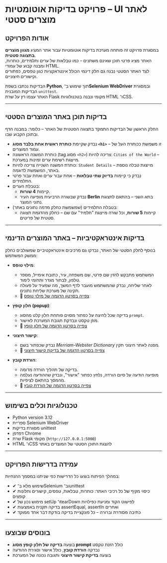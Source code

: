# פרויקט בדיקות אוטומטיות – UI לאתר מוצרים סטטי

## אודות הפרויקט  
במסגרת פרויקט זה פותחה מערכת בדיקות אוטומטיות עבור אתר המציג **מגוון מוצרים בתצוגה סטטית**.  
האתר מציג פרטי תוכן שאינם משתנים – כמו טבלאות של ערים ותלמידים, כותרות, ומבנה קבוע של עמודי HTML.  
לצד האתר הסטטי נבנה גם חלק דינמי הכולל אינטראקציות כגון טפסים, כפתורים וקישורים חיצוניים.

הבדיקות נכתבו בשפת **Python**, תוך שימוש ב־**Selenium WebDriver** ובמסגרת הבדיקות המובנית `unittest`.  
האתר עצמו רץ על שרת Flask מקומי ונבנה בטכנולוגיות HTML ו־CSS.

---

## בדיקות תוכן באתר המוצרים הסטטי

החלק הראשון של הבדיקות התמקד בתצוגה הסטטית של האתר – כלומר: במבנה הדף ובתוכן הקבוע שבו.

- נבדק שקיימת **כותרת ראשית אחת בלבד מסוג `<h1>`** – זו משמשת ככותרת העל של עמוד המוצרים.
- כותרת המשנה הראשונה (tag מסוג `<h2>`) צריכה להיות: `Cities of the World` – מייצגת רשימת ערים זמינות במערכת.
- כותרת המשנה השנייה צריכה להיות: `Student Details` – מייצגת טבלה נוספת באתר, המשמשת לדוגמה.
- נבדק כי קיימות **בדיוק שתי טבלאות** – אחת עבור ערים ואחת עבור פרטי התלמידים.
- בטבלת הערים:
  - קיימות **4 שורות**.
  - נבדק שבשורה הרביעית מופיעה העיר **Berlin** בתא השני – בהתאם לתצוגת נתוני המוצר.
- בטבלת התלמידים (שמשמשת כחלק מדמה נתונים באתר):
  - קיימות **5 שורות**, וכל שורה מייצגת "תלמיד" עם שם – כחלק מהדגמת תצוגה סטטית של פריטים.

---

## בדיקות אינטראקטיביות – באתר המוצרים הדינמי

בנוסף לחלק הסטטי של האתר, נבדקו גם מרכיבים אינטראקטיביים שמשולבים כחלק ממשק המשתמש:

- **מילוי טופס**:
  - המשתמש מתבקש להזין שם פרטי, שם משפחה, עיר, כתובת אימייל, מספר טלפון, לבחור מגדר ותחומי לימוד.
  - לאחר שליחה, נבדק שהמשתמש מועבר לדף המשך, מה שמעיד על פעולה תקינה של מערכת שליחת נתונים.  
  - 🎥 [צפייה בסרטון הדגמה של מילוי טופס](https://raw.githubusercontent.com/uribb1234/qa_project/main/QA%20final%20project/tests/images/vid/testform.mp4)

- **חלון קופץ (popup)**:
  - בדיקה שכל לחיצה על כפתור מסוים פותחת חלון קלט מהסוג `prompt`.
  - מוזן טקסט ונבדקת תגובת המערכת לאישור.  
  - 🎥 [צפייה בסרטון הדגמה של חלון קופץ](https://raw.githubusercontent.com/uribb1234/qa_project/main/QA%20final%20project/tests/images/vid/testpopup.mp4)

- **קישור חיצוני**:
  - נבדק שכפתור בשם *Merriam-Webster Dictionary* מפנה לאתר חיצוני תקין.  
  - 🎥 [צפייה בסרטון הדגמה של בדיקת קישור חיצוני](https://raw.githubusercontent.com/uribb1234/qa_project/main/QA%20final%20project/tests/images/vid/webster.mp4)

- **הורדת קובץ**:
  - בדיקה של תהליך הורדה מדומה.
  - מופיעה הודעה על סיום הורדה, נלחץ כפתור "אישור", ונבדק שההודעה נעלמה מהמסך בהתאם לציפיות.  
  - 🎥 [צפייה בסרטון הדגמה של הורדת קובץ](https://raw.githubusercontent.com/uribb1234/qa_project/main/QA%20final%20project/tests/images/vid/downloadform.mp4)

---

## טכנולוגיות וכלים בשימוש

- Python version 3.12  
- ספריית Selenium WebDriver  
- מסגרת בדיקות unittest  
- דפדפן Chrome  
- שרת Flask מקומי (`http://127.0.0.1:5000`)  
- HTML ו־CSS להצגת התוכן הסטטי של המוצרים באתר

---

## עמידה בדרישות הפרויקט

במהלך הפיתוח בוצעו כל הדרישות כפי שניתנו במסמך ההנחיות:

- ✔ שימוש מלא ב־Selenium וב־unittest  
- ✔ כיסוי מקיף של כל רכיבי האתר: כותרות, טבלאות, טפסים, קישורים וחלונות קופצים  
- ✔ מימוש נכון של setUp ו־tearDown לפישוט הקוד ומניעת כפילויות  
- ✔ בדיקה תקנית באמצעות assertEqual, assertIn ואחרים  
- ✔ כתיבה מסודרת וברורה – כל פונקציית בדיקה בודקת דבר אחד ממוקד

---

## בונוסים שבוצעו

- בוצעה **בדיקה של חלון קופץ מסוג prompt** כולל הזנת טקסט  
- נבדקה **הורדת קובץ**, כולל אישור וסגירת ההודעה  
- בוצעה **בדיקת קישור חיצוני** ותגובה נכונה של המערכת
